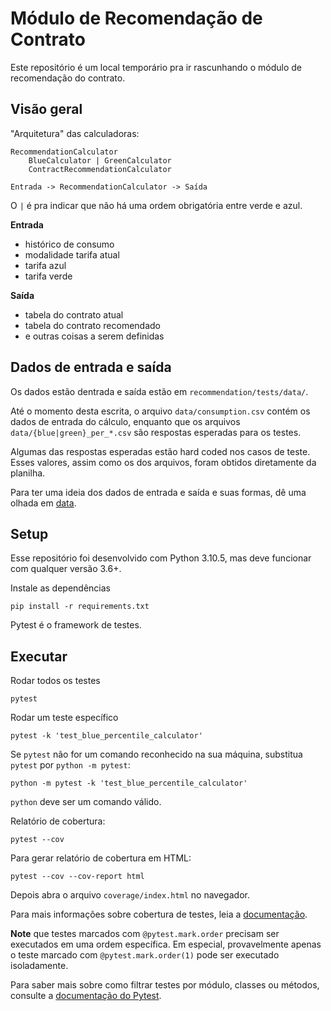 # Módulo de Recomendação de Contrato

Este repositório é um local temporário pra ir 
rascunhando o módulo de recomendação do contrato.

## Visão geral

"Arquitetura" das calculadoras:

    RecommendationCalculator
        BlueCalculator | GreenCalculator
        ContractRecommendationCalculator

    Entrada -> RecommendationCalculator -> Saída

O `|` é pra indicar que não há uma ordem obrigatória entre verde e azul.

**Entrada**
- histórico de consumo
- modalidade tarifa atual
- tarifa azul
- tarifa verde

**Saída**
- tabela do contrato atual
- tabela do contrato recomendado
- e outras coisas a serem definidas

## Dados de entrada e saída

Os dados estão dentrada e saída estão em `recommendation/tests/data/`.

Até o momento desta escrita, o arquivo `data/consumption.csv` contém os dados de
entrada do cálculo, enquanto que os arquivos `data/{blue|green}_per_*.csv` são 
respostas esperadas para os testes.

Algumas das respostas esperadas estão hard coded nos casos de teste. Esses valores,
assim como os dos arquivos, foram obtidos diretamente da planilha.

Para ter uma ideia dos dados de entrada e saída e suas formas, dê uma
olhada em [data](tests/recommendation/data/readme.md).


## Setup

Esse repositório foi desenvolvido com Python 3.10.5, mas deve funcionar
com qualquer versão 3.6+.

Instale as dependências

    pip install -r requirements.txt

Pytest é o framework de testes.

## Executar

Rodar todos os testes

    pytest

Rodar um teste específico

    pytest -k 'test_blue_percentile_calculator'

Se `pytest` não for um comando reconhecido na sua máquina, substitua `pytest`
por `python -m pytest`:

    python -m pytest -k 'test_blue_percentile_calculator'

`python` deve ser um comando válido.

Relatório de cobertura:
    
    pytest --cov

Para gerar relatório de cobertura em HTML:

    pytest --cov --cov-report html

Depois abra o arquivo `coverage/index.html` no navegador.

Para mais informações sobre cobertura de testes, leia a 
[documentação](https://pytest-cov.readthedocs.io/en/latest/).

**Note** que testes marcados com `@pytest.mark.order` precisam ser 
executados em uma ordem específica. Em especial, provavelmente apenas o teste 
marcado com `@pytest.mark.order(1)` pode ser executado isoladamente.

Para saber mais sobre como filtrar testes por módulo, classes ou métodos, consulte
a [documentação do Pytest](https://docs.pytest.org/en/4.6.x/example/markers.html#using-k-expr-to-select-tests-based-on-their-name).
